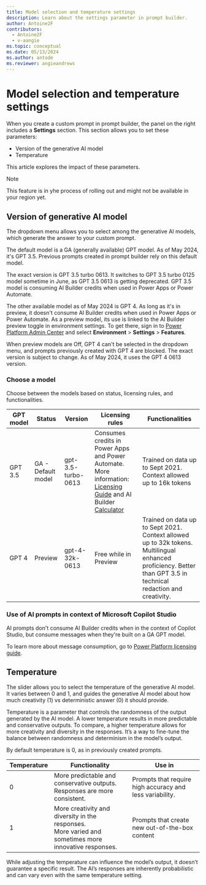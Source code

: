 ```yaml
---
title: Model selection and temperature settings
description: Learn about the settings parameter in prompt builder.
author: Antoine2F
contributors:
  - Antoine2F
  - v-aangie
ms.topic: conceptual
ms.date: 05/13/2024
ms.author: antode
ms.reviewer: angieandrews
---
```


# Model selection and temperature settings

When you create a custom prompt in prompt builder, the panel on the right includes a **Settings** section. This section allows you to set these parameters:
- Version of the generative AI model
- Temperature

This article explores the impact of these parameters.

> [!NOTE]
> This feature is in yhe process of rolling out and might not be available in your region yet.

## Version of generative AI model

The dropdown menu allows you to select among the generative AI models, which generate the answer to your custom prompt.

The default model is a GA (generally available) GPT model. As of May 2024, it's GPT 3.5. Previous prompts created in prompt builder rely on this default model.

The exact version is GPT 3.5 turbo 0613. It switches to GPT 3.5 turbo 0125 model sometime in June, as GPT 3.5 0613 is getting deprecated. GPT 3.5 model is consuming AI Builder credits when used in Power Apps or Power Automate.

The other available model as of May 2024 is GPT 4. As long as it's in preview, it doesn't consume AI Builder credits when used in Power Apps or Power Automate. As a preview model, its use is linked to the AI Builder preview toggle in environment settings. To get there, sign in to [Power Platform Admin Center](https://admin.powerplatform.microsoft.com/environments) and select **Environment** > **Settings** > **Features**.

When preview models are Off, GPT 4 can't be selected in the dropdown menu, and prompts previously created with GPT 4 are blocked. The exact version is subject to change. As of May 2024, it uses the GPT 4 0613 version.

### Choose a model

Choose between the models based on status, licensing rules, and functionalities.

|GPT model  |Status  |Version |Licensing rules   | Functionalities|
|---------|---------|---------|---------|---------|
|GPT 3.5| GA - Default model | gpt-3.5-turbo-0613	| Consumes credits in Power Apps and Power Automate. More information: [Licensing Guide](https://go.microsoft.com/fwlink/?linkid=2085130) and AI Builder [Calculator](https://powerapps.microsoft.com/ai-builder-calculator/) | Trained on data up to Sept 2021. Context allowed up to 16k tokens |
| GPT 4 | Preview | gpt-4-32k-0613	| Free while in Preview | Trained on data up to Sept 2021. Context allowed up to 32k tokens. Multilingual enhanced proficiency. Better than GPT 3.5 in technical redaction and creativity. |

### Use of AI prompts in context of Microsoft Copilot Studio

AI prompts don't consume AI Builder credits when in the context of Copilot Studio, but consume messages when they're built on a GA GPT model.

To learn more about message consumption, go to [Power Platform licensing guide](https://go.microsoft.com/fwlink/?linkid=2085130).

## Temperature

The slider allows you to select the temperature of the generative AI model. It varies between 0 and 1, and guides the generative AI model about how much creativity (1) vs deterministic answer (0) it should provide.

Temperature is a parameter that controls the randomness of the output generated by the AI model. A lower temperature results in more predictable and conservative outputs. To compare, a higher temperature allows for more creativity and diversity in the responses. It’s a way to fine-tune the balance between randomness and determinism in the model’s output.

By default temperature is 0, as in previously created prompts.

|Temperature  |Functionality| Use in|
|---------|---------|---------|
|0| More predictable and conservative outputs.<br>Responses are more consistent.| Prompts that require high accuracy and less variability.|
|1| More creativity and diversity in the responses. <br> More varied and sometimes more innovative responses.| Prompts that create new out-of-the-box content |

While adjusting the temperature can influence the model’s output, it doesn’t guarantee a specific result. The AI’s responses are inherently probabilistic and can vary even with the same temperature setting.


